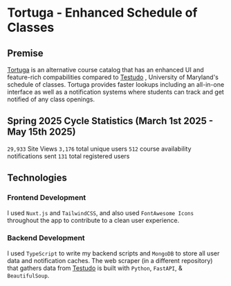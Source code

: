 # Tortuga - Enhanced Schedule of Classes 

## Premise 
[Tortuga](https://tortugasoc.com) is an alternative course catalog that has an enhanced UI and feature-rich compabilities compared to [Testudo](https://app.testudo.umd.edu/soc) , University of Maryland's schedule of classes. Tortuga provides faster lookups including an all-in-one interface as well as a notification systems where students can track and get notified of any class openings. 

## Spring 2025 Cycle Statistics (March 1st 2025 - May 15th 2025) 

`29,933` Site Views
`3,176` total unique users 
`512` course availability notifications sent
`131` total registered users 

## Technologies 

### Frontend Development 
I used `Nuxt.js` and `TailwindCSS`, and also used `FontAwesome Icons` throughout the app to contribute to a clean user experience. 

### Backend Development 
I used `TypeScript` to write my backend scripts and `MongoDB` to store all user data and notification caches. The web scraper (in a different repository) that gathers data from [Testudo](https://app.testudo.umd.edu/soc) is built with `Python`, `FastAPI`, & `BeautifulSoup`.  
